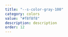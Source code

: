```yaml
---
title: "--s-color-gray-100"
category: colors
value: "#f8f8f8"
description: description
order: 12
---
```

